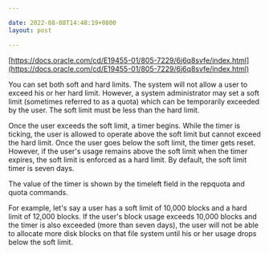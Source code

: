 ```yaml
---

date: 2022-08-08T14:48:19+0800
layout: post

---
```


[https://docs.oracle.com/cd/E19455-01/805-7229/6j6q8svfe/index.html](https://docs.oracle.com/cd/E19455-01/805-7229/6j6q8svfe/index.html)

You can set both soft and hard limits. The system will not allow a user to exceed his or her hard limit. However, a system administrator may set a soft limit (sometimes referred to as a quota) which can be temporarily exceeded by the user. The soft limit must be less than the hard limit.

Once the user exceeds the soft limit, a timer begins. While the timer is ticking, the user is allowed to operate above the soft limit but cannot exceed the hard limit. Once the user goes below the soft limit, the timer gets reset. However, if the user's usage remains above the soft limit when the timer expires, the soft limit is enforced as a hard limit. By default, the soft limit timer is seven days.

The value of the timer is shown by the timeleft field in the repquota and quota commands.

For example, let's say a user has a soft limit of 10,000 blocks and a hard limit of 12,000 blocks. If the user's block usage exceeds 10,000 blocks and the timer is also exceeded (more than seven days), the user will not be able to allocate more disk blocks on that file system until his or her usage drops below the soft limit.
